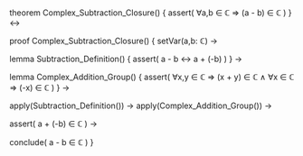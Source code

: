 theorem Complex_Subtraction_Closure() {
  assert(
    ∀a,b ∈ ℂ ⇒ (a - b) ∈ ℂ
  )
} ↔

proof Complex_Subtraction_Closure() {
  setVar(a,b: ℂ) →
  
  lemma Subtraction_Definition() {
    assert(
      a - b ↔ a + (-b)
    )
  } →
  
  lemma Complex_Addition_Group() {
    assert(
      ∀x,y ∈ ℂ ⇒ (x + y) ∈ ℂ ∧
      ∀x ∈ ℂ ⇒ (-x) ∈ ℂ
    )
  } →
  
  apply(Subtraction_Definition()) →
  apply(Complex_Addition_Group()) →
  
  assert(
    a + (-b) ∈ ℂ
  ) →
  
  conclude(
    a - b ∈ ℂ
  )
}